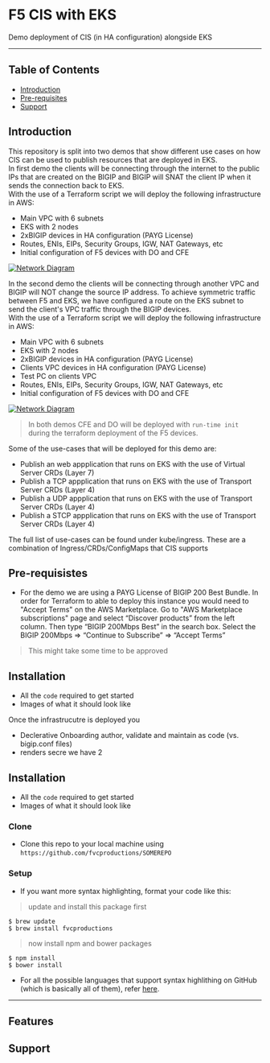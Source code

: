 
# F5 CIS with EKS

Demo deployment of CIS (in HA configuration) alongside EKS 


---

## Table of Contents



- [Introduction](#introduction)
- [Pre-requisites](#pre-requisites)
- [Support](#support)

## Introduction

This repository is split into two demos that show different use cases on how CIS can be used to publish resources that are deployed in EKS.<br>
In first demo the clients will be connecting through the internet to the public IPs that are created on the BIGIP and BIGIP will SNAT the client IP when it sends the connection back to EKS.<br>
With the use of a Terraform script we will deploy the following infrastructure in AWS:
* Main VPC with 6 subnets
* EKS with 2 nodes
* 2xBIGIP devices in HA configuration (PAYG License)
* Routes, ENIs, EIPs, Security Groups, IGW, NAT Gateways, etc
* Initial configuration of F5 devices with DO and CFE 

[![Network Diagram](https://github.com/skenderidis/f5-eks-demo/blob/main/images/F5-EKS-demo1.png?raw=true)]()

In the second demo the clients will be connecting through another VPC and BIGIP will NOT change the source IP address. To achieve symmetric traffic between F5 and EKS, we have configured a route on the EKS subnet to send the client's VPC traffic through the BIGIP devices.<br>
With the use of a Terraform script we will deploy the following infrastructure in AWS:
* Main VPC with 6 subnets
* EKS with 2 nodes
* 2xBIGIP devices in HA configuration (PAYG License)
* Clients VPC devices in HA configuration (PAYG License)
* Test PC on clients VPC
* Routes, ENIs, EIPs, Security Groups, IGW, NAT Gateways, etc
* Initial configuration of F5 devices with DO and CFE 

[![Network Diagram](https://github.com/skenderidis/f5-eks-demo/blob/main/images/F5-EKS-demo2.png?raw=true)]()

> In both demos CFE and DO will be deployed with `run-time init` during the terraform deployment of the F5 devices.

Some of the use-cases that will be deployed for this demo are:
* Publish an web appplication that runs on EKS with the use of Virtual Server CRDs (Layer 7)
* Publish a TCP appplication that runs on EKS with the use of Transport Server CRDs (Layer 4)
* Publish a UDP appplication that runs on EKS with the use of Transport Server CRDs (Layer 4)
* Publish a STCP appplication that runs on EKS with the use of Transport Server CRDs (Layer 4)

The full list of use-cases can be found under kube/ingress. These are a combination of Ingress/CRDs/ConfigMaps that CIS supports


## Pre-requisistes

- For the demo we are using a PAYG License of BIGIP 200 Best Bundle. In order for Terraform to able to deploy this instance you would need to "Accept Terms" on the AWS Marketplace. 
Go to "AWS Marketplace subscriptions" page and select “Discover products” from the left column. Then type “BIGIP 200Mbps Best” in the search box. Select the BIGIP 200Mbps => “Continue to Subscribe” => “Accept Terms”
> This might take some time to be approved



## Installation

- All the `code` required to get started
- Images of what it should look like




Once the infrastrucutre is deployed you 
* Declerative Onboarding 
 author, validate and maintain as code (vs. bigip.conf files)
* renders secre
 we have 2 


## Installation

- All the `code` required to get started
- Images of what it should look like

### Clone

- Clone this repo to your local machine using `https://github.com/fvcproductions/SOMEREPO`

### Setup

- If you want more syntax highlighting, format your code like this:

> update and install this package first

```shell
$ brew update
$ brew install fvcproductions
```

> now install npm and bower packages

```shell
$ npm install
$ bower install
```

- For all the possible languages that support syntax highlithing on GitHub (which is basically all of them), refer <a href="https://github.com/github/linguist/blob/master/lib/linguist/languages.yml" target="_blank">here</a>.

---

## Features

## Support


